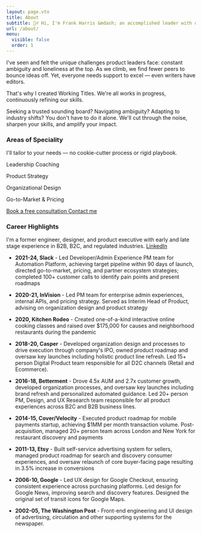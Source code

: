 ```yaml
---
layout: page.vto
title: About
subtitle: 🙋‍♂️ Hi, I'm Frank Harris &mdash; an accomplished leader with over 20 years of experience leading high-performance software teams.
url: /about/
menu:
  visible: false
  order: 1
---
```


I've seen and felt the unique challenges product leaders face: constant ambiguity and loneliness at the top. As we climb, we find fewer peers to bounce ideas off. Yet, everyone needs support to excel — even writers have editors.

That's why I created Working Titles. We're all works in progress, continuously refining our skills.

Seeking a trusted sounding board? Navigating ambiguity? Adapting to industry shifts? You don't have to do it alone. We'll cut through the noise, sharpen your skills, and amplify your impact.

### Areas of Speciality
I'll tailor to your needs &mdash; no cookie-cutter process or rigid playbook.

<div class="grid grid-cols-1 sm:grid-cols-2 gap-4 my-6 md:my-10">
    <div class="flex flex-col items-center justify-center h-32 bg-zinc-300">
        <p class="text-center font-normal mb-0">Leadership Coaching</p>
    </div>
    <div class="flex flex-col items-center justify-center h-32 bg-zinc-300">
        <p class="text-center font-normal mb-0">Product Strategy</p>
    </div>
    <div class="flex flex-col items-center justify-center h-32 bg-zinc-300">
        <p class="text-center font-normal mb-0">Organizational Design</p>
    </div>
    <div class="flex flex-col items-center justify-center h-32 bg-zinc-300">
        <p class="text-center font-normal mb-0">Go-to-Market & Pricing</p>
    </div>
</div>

<div class="flex space-x-4 font-sans font-semibold mb-6 md:mb-10">
  <a href="/services" class="bg-sky-500 text-white px-4 py-2 rounded hover:bg-sky-700 transition shadow">
    Book a free consultation
  </a>
  <a href="/contact" class="bg-white font-sans hover:bg-gray-100 text-gray-800 font-semibold py-2 px-4 border border-gray-400 rounded shadow">
    Contact me
  </a>
</div>

### Career Highlights
 I'm a former engineer, designer, and product executive with early and late stage experience in B2B, B2C, and regulated industries. [LinkedIn](https://linkedin.com/in/hirefrank)

- **2021-24, Slack** - Led Developer/Admin Experience PM team for Automation Platform, achieving target pipeline within 90 days of launch, directed go-to-market, pricing, and partner ecosystem strategies; completed 100+ customer calls to identify pain points and present roadmaps

- **2020-21, InVision** - Led PM team for enterprise admin experiences, internal APIs, and pricing strategy. Served as Interim Head of Product, advising on organization design and product strategy

- **2020, Kitchen Rodeo** - Created one-of-a-kind interactive online cooking classes and raised over $175,000 for causes and neighborhood restaurants during the pandemic

- **2018-20, Casper** - Developed organization design and processes to drive execution through company's IPO, owned product roadmap and oversaw key launches including holistic product line refresh. Led 15+ person Digital Product team responsible for all D2C channels (Retail and Ecommerce).

- **2016-18, Betterment** - Drove 4.5x AUM and 2.7x customer growth, developed organization processes, and oversaw key launches including brand refresh and personalized automated guidance. Led 20+ person PM, Design, and UX Research team responsible for all product experiences across B2C and B2B business lines.

- **2014-15, Cover/Velocity** - Executed product roadmap for mobile payments startup, achieving $1MM per month transaction volume. Post-acquisition, managed 20+ person team across London and New York for restaurant discovery and payments

- **2011-13, Etsy** - Built self-service advertising system for sellers, managed product roadmap for search and discovery consumer experiences, and oversaw relaunch of core buyer-facing page resulting in 3.5% increase in conversions

- **2006-10, Google** - Led UX design for Google Checkout, ensuring consistent experience across purchasing platforms. Led design for Google News, improving search and discovery features. Designed the original set of transit icons for Google Maps.

- **2002-05, The Washington Post** - Front-end engineering and UI design of advertising, circulation and other supporting systems for the newspaper.